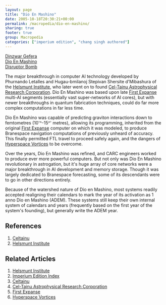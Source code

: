 ```yaml
---
layout: page
title: "Dio En Mashino"
date: 2005-10-18T20:30:21+00:00
permalink: /macropedia/dio-en-mashino/
sharing: true
footer: true
group: Macropedia
categories: ["imperium edition", "chang singh authored"]
---
```


<div class='row'>
	<div class='col-md-4'><a href='/macropedia/dinzwar-gefera'>Dinzwar Gefera</a></div>
	<div class='col-md-4'><a href='/macropedia/dio-en-mashino'>Dio En Mashino</a></div>
	<div class='col-md-4'><a href='/macropedia/disruptor-bomb'>Disruptor Bomb</a></div>
</div>


The major breakthrough in computer AI technology developed by Phurnando Letalles and Hugau-bmilanoj Stepivan Shersite d'Mibashura of the [Helsmunt Institute](/macropedia/helsmunt-institute), who later went on to found [Cel-Tainu Astrophysical Research Corporation](/macropedia/celtainu).  Dio En Mashino was based upon late [First Expanse](/chronology/first-expanse) multi-AI segments (essentially vast super-networks of AI cores), but with newer breakthroughs in quantum fabrication techniques, could do far more complex computations in far less time.

Dio En Mashino was capable of predicting graviton interactions down to femtometres (10'^-15^' metres), allowing its programming, inherited from the original [First Expanse](/chronology/first-expanse) computer on which it was modeled, to produce Branespace navigation computations of previously unheard of accuracy.  This finally permitted FTL travel to proceed safely again, and the dangers of [Hyperspace Vortices](/chronology/hyperspace-vortices) to be overcome.

Over the years, Dio En Mashino was refined, and CARC engineers worked to produce ever more powerful computers.  But not only was Dio En Mashino revolutionary in astrogation, but it's huge array of core networks were a major breakthrough in AI development and memory storage.  Though it was largely dedicated to Branespace forecasting, some of its descendants were to go in other directions entirely.

Because of the watershed nature of Dio en Mashino, most systems readily accepted realigning their calendars to mark the year of its activation as 1 anno Dio en Mashino (ADEM). These systems still keep their own internal system of calendars and years (frequently based on the first year of the system's founding), but generally write the ADEM year.

## References
1. [Celtainu](/macropedia/celtainu)
1. [Helsmunt Institute](/macropedia/helsmunt-institute)

## Related Articles

1. [Helsmunt Institute](/macropedia/helsmunt-institute)
2. [Imperium Edition Index](/macropedia/imperium-edition-index)
3. [Celtainu](/macropedia/celtainu)
4. [Cel-Tainu Astrophysical Research Corporation](/macropedia/celtainu)
5. [First Expanse](/chronology/first-expanse)
6. [Hyperspace Vortices](/chronology/hyperspace-vortices)



 

